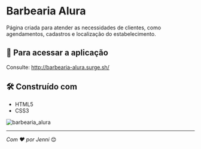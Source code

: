 # Barbearia Alura

Página criada para atender as necessidades de clientes, como agendamentos, cadastros e localização do estabelecimento.

## 🚀 Para acessar a aplicação


Consulte: 
http://barbearia-alura.surge.sh/


## 🛠️ Construído com

* HTML5
* CSS3


![barbearia_alura](https://user-images.githubusercontent.com/102336146/210865549-ed4f0bbd-820e-4d10-8fea-394862a273df.png)

---
*Com ❤️ por Jenni* 😊
